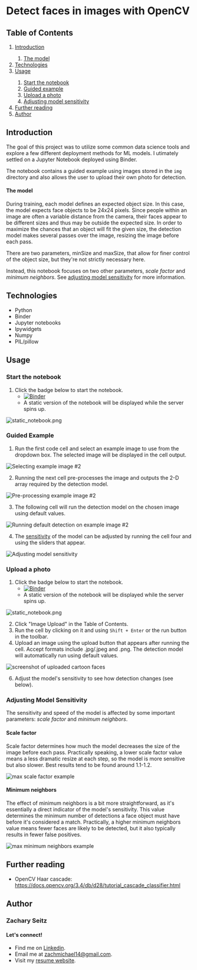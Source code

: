 # Detect faces in images with OpenCV

## Table of Contents

<ol>
 <li><a href="#introduction">Introduction</a></li>
 <ol>
  <li><a href="#the-model">The model</a></li>
 </ol>
 <li><a href="#technologies">Technologies</a></li>
 <li><a href="#usage">Usage</a></li>
  <ol>
   <li><a href="#start-the-notebook">Start the notebook</a></li>
   <li><a href="#guided-example">Guided example</a></li>
   <li><a href="#upload-a-photo">Upload a photo</a></li>
   <li><a href="#adjusting-model-sensitivity">Adjusting model sensitivity</a></li>
  </ol>
 <li><a href="#further-reading">Further reading</a></li>
 <li><a href="#author">Author</a></li>
 </ol>

## Introduction <a class="anchor" id="introduction"></a>

The goal of this project was to utilize some common data science tools and explore a few different deployment methods for ML models. I utimately settled on a Jupyter Notebook deployed using Binder.

The notebook contains a guided example using images stored in the ```img``` directory and also allows the user to upload their own photo for detection.

#### The model <a class="anchor" id="the-model"></a>

During training, each model defines an expected object size. In this case, the model expects face objects to be 24x24 pixels. Since people within an image are often a variable distance from the camera, their faces appear to be different sizes and thus may be outside the expected size. In order to maximize the chances that an object will fit the given size, the detection model makes several passes over the image, resizing the image before each pass.

There are two parameters, minSize and maxSize, that allow for finer control of the object size, but they're not strictly necessary here. 

Instead, this notebook focuses on two other parameters, *scale factor* and *minimum neighbors*. See <a href="#adjusting-model-sensitivity">adjusting model sensitivity</a> for more information.

## Technologies <a class="anchor" id="technologies"></a>

* Python
* Binder
* Jupyter notebooks
* Ipywidgets
* Numpy
* PIL/pillow

## Usage <a class="anchor" id="usage"></a>

### Start the notebook <a class="anchor" id="start-the-notebook"></a>

1. Click the badge below to start the notebook.
    - [![Binder](https://mybinder.org/badge_logo.svg)](https://mybinder.org/v2/gh/zachmichael14/detector/HEAD?labpath=detector.ipynb)
    - A static version of the notebook will be displayed while the server spins up. 
  
 ![static_notebook.png](img/static_notebook.png)
 
### Guided Example <a class="anchor" id="guided-example"></a>

1. Run the first code cell and select an example image to use from the dropdown box. The selected image will be displayed in the cell output.

![Selecting example image #2](img/cell1.png)

2. Running the next cell pre-processes the image and outputs the 2-D array required by the detection model.

![Pre-processing example image #2](img/cell2.png)

3. The following cell will run the detection model on the chosen image using default values.

![Running default detection on example image #2](img/cell3.png)

4. The [sensitivity](#adjusting-model-sensitivity) of the model can be adjusted by running the cell four and using the sliders that appear.

![Adjusting model sensitivity](img/cell4.png)

### Upload a photo <a class="anchor" id="upload-a-photo"></a>

 1. Click the badge below to start the notebook.
    - [![Binder](https://mybinder.org/badge_logo.svg)](https://mybinder.org/v2/gh/zachmichael14/detector/HEAD?labpath=detector.ipynb)
    - A static version of the notebook will be displayed while the server spins up. 
 
 ![static_notebook.png](img/static_notebook.png)
 
 2. Click "Image Upload" in the Table of Contents.
 3. Run the cell by clicking on it and using ```Shift + Enter``` or the run button in the toolbar.
 4. Upload an image using the upload button that appears after running the cell. Accept formats include .jpg/.jpeg and .png. The detection model will automatically run using default values.

 ![screenshot of uploaded cartoon faces](img/init_upload.png)
 
 6. Adjust the model's sensitivity to see how detection changes (see below).

### Adjusting Model Sensitivity <a class="anchor" id="adjusting-model-sensitivity"></a>

The sensitivity and speed of the model is affected by some important parameters: *scale factor* and *minimum neighbors*.

#### Scale factor

Scale factor determines how much the model decreases the size of the image before each pass. Practically speaking, a lower scale factor value means a less dramatic resize at each step, so the model is more sensitive but also slower. Best results tend to be found around 1.1-1.2.

![max scale factor example](img/max_scale_factor.png)

#### Minimum neighbors

The effect of minimum neighbors is a bit more straightforward, as it's essentially a direct indicator of the model's sensitivity. This value determines the minimum number of detections a face object must have before it's considered a match. Practically, a higher minimum neighbors value means fewer faces are likely to be detected, but it also typically results in fewer false positives.

![max minimum neighbors example](img/max_min_neighbors.png)
 

## Further reading <a class="anchor" id="further-reading"></a>

- OpenCV Haar cascade: https://docs.opencv.org/3.4/db/d28/tutorial_cascade_classifier.html

## Author <a class="anchor" id="author"></a>

### Zachary Seitz

#### Let's connect!

* Find me on [Linkedin](https://linkedin.com/in/zachmichael14).
* Email me at zachmichael14@gmail.com.
* Visit my [resume website](https://zachmichael14.github.io/gh_page/).
